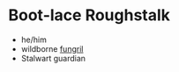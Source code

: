 # Boot-lace Roughstalk
- he/him
- wildborne [fungril](/fungril-village.town.md)
- Stalwart guardian
